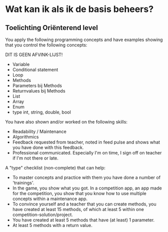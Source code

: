 <!-- TRANSLATED by md-translate -->
# Wat kan ik als ik de basis beheers?

## Toelichting Oriënterend level

You apply the following programming concepts and have examples showing that you control the following concepts:

DIT IS GEEN AFVINK-LIJST!

* Variable
* Conditional statement
* Loop
* Methods
* Parameters bij Methods
* Returnvalues bij Methods
* List
* Array
* Enum
* type int, string, double, bool

You have also shown and/or worked on the following skills:

* Readability / Maintenance
* Algorithmics
* Feedback requested from teacher, noted in feed pulse and shows what you have done with this feedback.
* Professional communicated. Especially I'm on time, I sign off on teacher if I'm not there or late.

A "type" checklist (non-complete) that can help:

* To master concepts and practice with them you have done a number of 'trainings'.
* In the game, you show what you got. In a competition app, an app made for the competition, you show that you know how to use multiple concepts within a maintenance app.
* To convince yourself and a teacher that you can create methods, you have created at least 15 methods, of which at least 5 within one competition-solution/project.
* You have created at least 5 methods that have (at least) 1 parameter.
* At least 5 methods with a return value.
